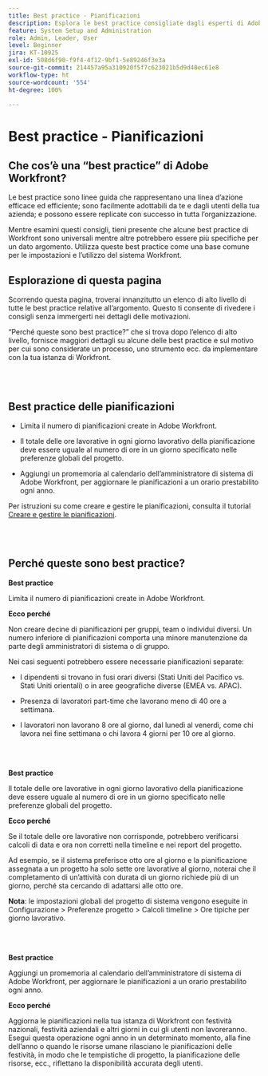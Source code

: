 ```yaml
---
title: Best practice - Pianificazioni
description: Esplora le best practice consigliate dagli esperti di Adobe Workfront in merito all’impostazione, alla gestione e all’utilizzo delle pianificazioni di Workfront.
feature: System Setup and Administration
role: Admin, Leader, User
level: Beginner
jira: KT-10925
exl-id: 508d6f90-f9f4-4f12-9bf1-5e89246f3e3a
source-git-commit: 214457a95a310920f5f7c623021b5d9d40ec61e8
workflow-type: ht
source-wordcount: '554'
ht-degree: 100%

---
```


# Best practice - Pianificazioni

## Che cos’è una “best practice” di Adobe Workfront?

Le best practice sono linee guida che rappresentano una linea d’azione efficace ed efficiente; sono facilmente adottabili da te e dagli utenti della tua azienda; e possono essere replicate con successo in tutta l’organizzazione.

Mentre esamini questi consigli, tieni presente che alcune best practice di Workfront sono universali mentre altre potrebbero essere più specifiche per un dato argomento. Utilizza queste best practice come una base comune per le impostazioni e l’utilizzo del sistema Workfront.

## Esplorazione di questa pagina

Scorrendo questa pagina, troverai innanzitutto un elenco di alto livello di tutte le best practice relative all’argomento. Questo ti consente di rivedere i consigli senza immergerti nei dettagli delle motivazioni.

“Perché queste sono best practice?” che si trova dopo l’elenco di alto livello, fornisce maggiori dettagli su alcune delle best practice e sul motivo per cui sono considerate un processo, uno strumento ecc. da implementare con la tua istanza di Workfront.

</br>
</br>

## Best practice delle pianificazioni

* Limita il numero di pianificazioni create in Adobe Workfront.

* Il totale delle ore lavorative in ogni giorno lavorativo della pianificazione deve essere uguale al numero di ore in un giorno specificato nelle preferenze globali del progetto.

* Aggiungi un promemoria al calendario dell’amministratore di sistema di Adobe Workfront, per aggiornare le pianificazioni a un orario prestabilito ogni anno.


Per istruzioni su come creare e gestire le pianificazioni, consulta il tutorial [Creare e gestire le pianificazioni](/help/administration-and-setup/configure-system-defaults/create-and-manage-schedules.md).

</br>
</br>

## Perché queste sono best practice?

**Best practice**

Limita il numero di pianificazioni create in Adobe Workfront.



**Ecco perché**

Non creare decine di pianificazioni per gruppi, team o individui diversi. Un numero inferiore di pianificazioni comporta una minore manutenzione da parte degli amministratori di sistema o di gruppo.



Nei casi seguenti potrebbero essere necessarie pianificazioni separate:

* I dipendenti si trovano in fusi orari diversi (Stati Uniti del Pacifico vs. Stati Uniti orientali) o in aree geografiche diverse (EMEA vs. APAC).

* Presenza di lavoratori part-time che lavorano meno di 40 ore a settimana.

* I lavoratori non lavorano 8 ore al giorno, dal lunedì al venerdì, come chi lavora nei fine settimana o chi lavora 4 giorni per 10 ore al giorno.

</br>
</br>

**Best practice**

Il totale delle ore lavorative in ogni giorno lavorativo della pianificazione deve essere uguale al numero di ore in un giorno specificato nelle preferenze globali del progetto.



**Ecco perché**

Se il totale delle ore lavorative non corrisponde, potrebbero verificarsi calcoli di data e ora non corretti nella timeline e nei report del progetto.

Ad esempio, se il sistema preferisce otto ore al giorno e la pianificazione assegnata a un progetto ha solo sette ore lavorative al giorno, noterai che il completamento di un’attività con durata di un giorno richiede più di un giorno, perché sta cercando di adattarsi alle otto ore.

**Nota**: le impostazioni globali del progetto di sistema vengono eseguite in Configurazione > Preferenze progetto > Calcoli timeline > Ore tipiche per giorno lavorativo.

</br>
</br>


**Best practice**

Aggiungi un promemoria al calendario dell’amministratore di sistema di Adobe Workfront, per aggiornare le pianificazioni a un orario prestabilito ogni anno.

**Ecco perché**

Aggiorna le pianificazioni nella tua istanza di Workfront con festività nazionali, festività aziendali e altri giorni in cui gli utenti non lavoreranno. Esegui questa operazione ogni anno in un determinato momento, alla fine dell’anno o quando le risorse umane rilasciano le pianificazioni delle festività, in modo che le tempistiche di progetto, la pianificazione delle risorse, ecc., riflettano la disponibilità accurata degli utenti.
